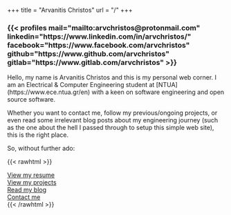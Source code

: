 +++
title = "Arvanitis Christos"
url = "/"
+++

<h3>
{{< profiles 
	mail="mailto:arvchristos@protonmail.com"
	linkedin="https://www.linkedin.com/in/arvchristos/"
	facebook="https://www.facebook.com/arvchristos"
	github="https://www.github.com/arvchristos"
	gitlab="https://www.gitlab.com/arvchristos"
>}}

</h3>
Hello, my name is Arvanitis Christos and this is my personal web corner. I am an Electrical & Computer Engineering student at [NTUA](https://www.ece.ntua.gr/en) with a keen on software engineering and open source software.

Whether you want to contact me, follow my previous/ongoing projects, or even read some irrelevant blog posts about my engineering journey (such as the one about the hell I passed through to setup this simple web site), this is the right place. 

So, without further ado:


{{< rawhtml >}}
<div style="text-align: left;">
	<i class="fas fa-file-alt"></i> <a href="/documents/cv.pdf" target="_blank">View my resume</a>
	<br>
	<i class="fas fa-pencil-ruler"></i> <a href="/projects">View my projects</a>
	<br>
	<i class="fas fa-rss-square"></i> <a href="/blog">Read my blog</a>
	<br>
	<i class="far fa-address-book"></i> <a href="/contact">Contact me</a>
</div>
{{< /rawhtml >}}